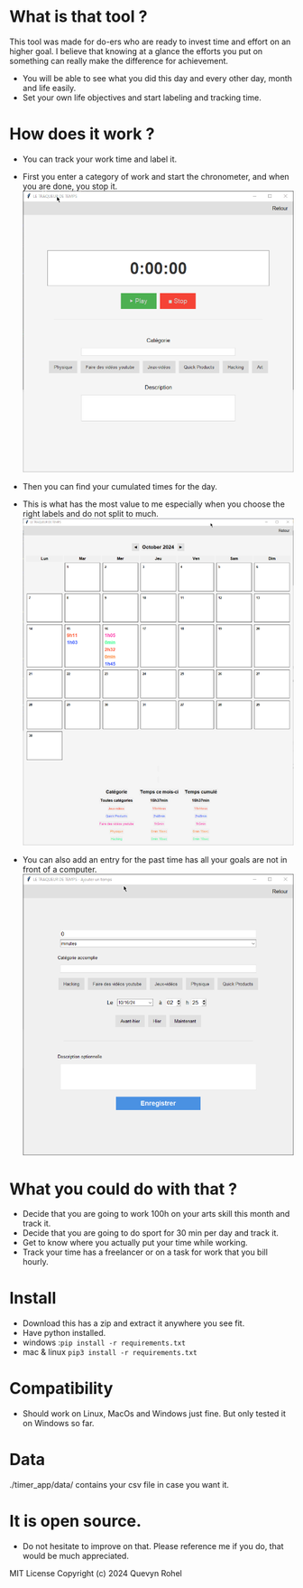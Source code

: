 
# What is that tool ?
This tool was made for do-ers who are ready to invest time and effort on an higher goal. 
I believe that knowing at a glance the efforts you put on something can really make the difference for achievement. 

- You will be able to see what you did this day and every other day, month and life easily.
- Set your own life objectives and start labeling and tracking time. 

# How does it work ?
- You can track your work time and label it.
- First you enter a category of work and start the chronometer, and when you are done, you stop it. 
![Basic usage of a session](documentation/Usage.gif)

- Then you can find your cumulated times for the day.
- This is what has the most value to me especially when you choose the right labels and do not split to much.
![Demo of calendar](documentation/Stats.gif)


- You can also add an entry for the past time has all your goals are not in front of a computer. 
![Demo of add an entry afterward](documentation/Entry.gif)

# What you could do with that ? 
- Decide that you are going to work 100h on your arts skill this month and track it. 
- Decide that you are going to do sport for 30 min per day and track it.
- Get to know where you actually put your time while working.
- Track your time has a freelancer or on a task for work that you bill hourly.


# Install
- Download this has a zip and extract it anywhere you see fit.
- Have python installed.
 - windows :`pip install -r requirements.txt` 
 - mac & linux `pip3 install -r requirements.txt` 

# Compatibility
- Should work on Linux, MacOs and Windows just fine. But only tested it on Windows so far.

# Data
./timer_app/data/ contains your csv file in case you want it.

# It is open source. 
- Do not hesitate to improve on that. Please reference me if you do, that would be much appreciated.

MIT License
Copyright (c) 2024 Quevyn Rohel

